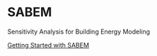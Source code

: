 # SABEM

Sensitivity Analysis for Building Energy Modeling

[Getting Started with SABEM](getting-started.md)
